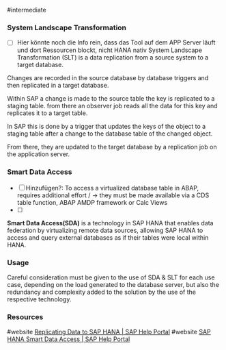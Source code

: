 #intermediate 
### System Landscape Transformation 
- [ ] Hier könnte noch die Info rein, dass das Tool auf dem APP Server läuft und dort Ressourcen blockt, nicht HANA nativ
System Landscape Transformation (SLT) is a data replication from a source system to a target database. 


Changes are recorded in the source database by database triggers and then replicated in a target database. 

Within SAP a change is made to the source table the key is replicated to a staging table. from there an observer job reads all the data for this key and replicates it to a target table. 


In SAP this is done by a trigger that updates the keys of the object to a staging table after a change to the database table of the changed object. 

From there, they are updated to the target database by a replication job on the application server.

### Smart Data Access
- [ ] Hinzufügen?: To access a virtualized database table in ABAP,  requires additional effort /    -> they must be made available via a CDS table function, ABAP AMDP framework or Calc Views
- [ ] 
**Smart Data Access(SDA)** is a technology in SAP HANA that enables data federation by virtualizing remote data sources, allowing SAP HANA to access and query external databases as if their tables were local within HANA.
### Usage
Careful consideration must be given to the use of SDA & SLT for each use case, depending on the load generated to the database server, but also the redundancy and complexity added to the solution by the use of the respective technology.
### Resources
#website [Replicating Data to SAP HANA | SAP Help Portal](https://help.sap.com/docs/SAP_LANDSCAPE_TRANSFORMATION_REPLICATION_SERVER/007c373fcacb4003b990c6fac29a26e4/59eeabf5511d48d6b21326880fd58fd9.html?locale=en-US&q=System+Landscape+Transformation)
#website [SAP HANA Smart Data Access | SAP Help Portal](https://help.sap.com/docs/SAP_HANA_PLATFORM/6b94445c94ae495c83a19646e7c3fd56/a07c7ff25997460bbcb73099fb59007d.html?locale=en-US&q=smart+data+access)
